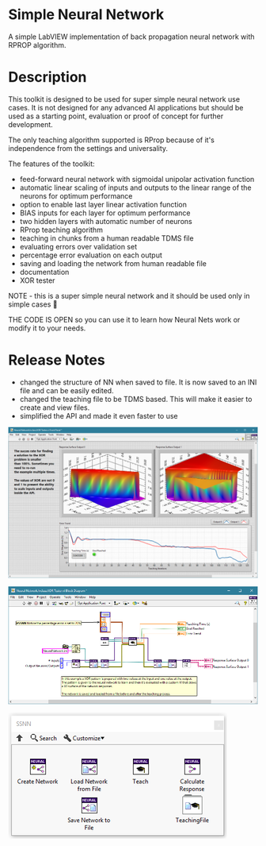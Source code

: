 # Simple Neural Network
A simple LabVIEW implementation of back propagation neural network with RPROP algorithm.

# Description
This toolkit is designed to be used for super simple neural network use cases. It is not designed for any advanced AI applications but should be used as a starting point, evaluation or proof of concept for further development.

The only teaching algorithm supported is RProp because of it's independence from the settings and universality.

The features of the toolkit:
- feed-forward neural network with sigmoidal unipolar activation function
- automatic linear scaling of inputs and outputs to the linear range of the neurons for optimum performance
- option to enable last layer linear activation function
- BIAS inputs for each layer for optimum performance
- two hidden layers with automatic number of neurons
- RProp teaching algorithm
- teaching in chunks from a human readable TDMS file
- evaluating errors over validation set
- percentage error evaluation on each output
- saving and loading the network from human readable file
- documentation
- XOR tester

NOTE - this is a super simple neural network and it should be used only in simple cases :slightly_smiling_face:

THE CODE IS OPEN so you can use it to learn how Neural Nets work or modify it to your needs.

# Release Notes
- changed the structure of NN when saved to file. It is now saved to an INI file and can be easily edited.
- changed the teaching file to be TDMS based. This will make it easier to create and view files.
- simplified the API and made it even faster to use

![](Images/1.png)

![](Images/2.png)

![](Images/3.png)
